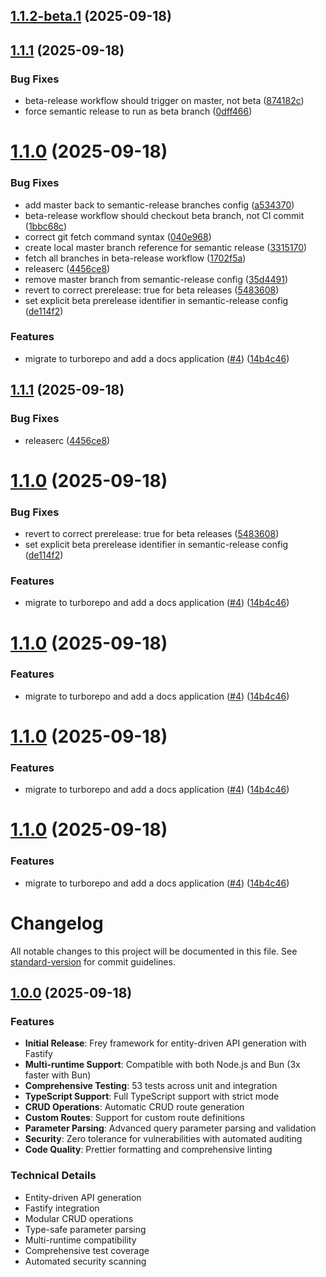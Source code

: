 ## [1.1.2-beta.1](https://github.com/Ked57/frey/compare/v1.1.1...v1.1.2-beta.1) (2025-09-18)

## [1.1.1](https://github.com/Ked57/frey/compare/v1.1.0...v1.1.1) (2025-09-18)


### Bug Fixes

* beta-release workflow should trigger on master, not beta ([874182c](https://github.com/Ked57/frey/commit/874182cae83045984323e5f4deec6aff3fb5632f))
* force semantic release to run as beta branch ([0dff466](https://github.com/Ked57/frey/commit/0dff466dbd30e341e7168155ac0272312612676b))

# [1.1.0](https://github.com/Ked57/frey/compare/v1.0.0...v1.1.0) (2025-09-18)


### Bug Fixes

* add master back to semantic-release branches config ([a534370](https://github.com/Ked57/frey/commit/a534370bce0cb9dd4910f62a3050638460800e85))
* beta-release workflow should checkout beta branch, not CI commit ([1bbc68c](https://github.com/Ked57/frey/commit/1bbc68c80f8f0c18047f70a5a94d391d35843007))
* correct git fetch command syntax ([040e968](https://github.com/Ked57/frey/commit/040e9683d058cfb26c7620b89049e54fdd560a75))
* create local master branch reference for semantic release ([3315170](https://github.com/Ked57/frey/commit/3315170fb4a98b8d8fccd544e8abdde4a84f21ac))
* fetch all branches in beta-release workflow ([1702f5a](https://github.com/Ked57/frey/commit/1702f5ac965568b7e131501ade1ba670f47af689))
* releaserc ([4456ce8](https://github.com/Ked57/frey/commit/4456ce81239330735bf459fc40d8afe15269e277))
* remove master branch from semantic-release config ([35d4491](https://github.com/Ked57/frey/commit/35d4491c3a43ac1044033fb779c3a0177187f5b2))
* revert to correct prerelease: true for beta releases ([5483608](https://github.com/Ked57/frey/commit/54836085292b15c8d16bc81cab284986adaf372a))
* set explicit beta prerelease identifier in semantic-release config ([de114f2](https://github.com/Ked57/frey/commit/de114f2a7d18167927561a24742275589948406d))


### Features

* migrate to turborepo and add a docs application ([#4](https://github.com/Ked57/frey/issues/4)) ([14b4c46](https://github.com/Ked57/frey/commit/14b4c468f75e3287c93538309310a2952864fcfc))

## [1.1.1](https://github.com/Ked57/frey/compare/v1.1.0...v1.1.1) (2025-09-18)


### Bug Fixes

* releaserc ([4456ce8](https://github.com/Ked57/frey/commit/4456ce81239330735bf459fc40d8afe15269e277))

# [1.1.0](https://github.com/Ked57/frey/compare/v1.0.0...v1.1.0) (2025-09-18)


### Bug Fixes

* revert to correct prerelease: true for beta releases ([5483608](https://github.com/Ked57/frey/commit/54836085292b15c8d16bc81cab284986adaf372a))
* set explicit beta prerelease identifier in semantic-release config ([de114f2](https://github.com/Ked57/frey/commit/de114f2a7d18167927561a24742275589948406d))


### Features

* migrate to turborepo and add a docs application ([#4](https://github.com/Ked57/frey/issues/4)) ([14b4c46](https://github.com/Ked57/frey/commit/14b4c468f75e3287c93538309310a2952864fcfc))

# [1.1.0](https://github.com/Ked57/frey/compare/v1.0.0...v1.1.0) (2025-09-18)


### Features

* migrate to turborepo and add a docs application ([#4](https://github.com/Ked57/frey/issues/4)) ([14b4c46](https://github.com/Ked57/frey/commit/14b4c468f75e3287c93538309310a2952864fcfc))

# [1.1.0](https://github.com/Ked57/frey/compare/v1.0.0...v1.1.0) (2025-09-18)


### Features

* migrate to turborepo and add a docs application ([#4](https://github.com/Ked57/frey/issues/4)) ([14b4c46](https://github.com/Ked57/frey/commit/14b4c468f75e3287c93538309310a2952864fcfc))

# [1.1.0](https://github.com/Ked57/frey/compare/v1.0.0...v1.1.0) (2025-09-18)


### Features

* migrate to turborepo and add a docs application ([#4](https://github.com/Ked57/frey/issues/4)) ([14b4c46](https://github.com/Ked57/frey/commit/14b4c468f75e3287c93538309310a2952864fcfc))

# Changelog

All notable changes to this project will be documented in this file. See [standard-version](https://github.com/conventional-changelog/standard-version) for commit guidelines.

## [1.0.0](https://github.com/Ked57/frey/compare/v1.0.0-beta.3...v1.0.0) (2025-09-18)

### Features

* **Initial Release**: Frey framework for entity-driven API generation with Fastify
* **Multi-runtime Support**: Compatible with both Node.js and Bun (3x faster with Bun)
* **Comprehensive Testing**: 53 tests across unit and integration
* **TypeScript Support**: Full TypeScript support with strict mode
* **CRUD Operations**: Automatic CRUD route generation
* **Custom Routes**: Support for custom route definitions
* **Parameter Parsing**: Advanced query parameter parsing and validation
* **Security**: Zero tolerance for vulnerabilities with automated auditing
* **Code Quality**: Prettier formatting and comprehensive linting

### Technical Details

* Entity-driven API generation
* Fastify integration
* Modular CRUD operations
* Type-safe parameter parsing
* Multi-runtime compatibility
* Comprehensive test coverage
* Automated security scanning
